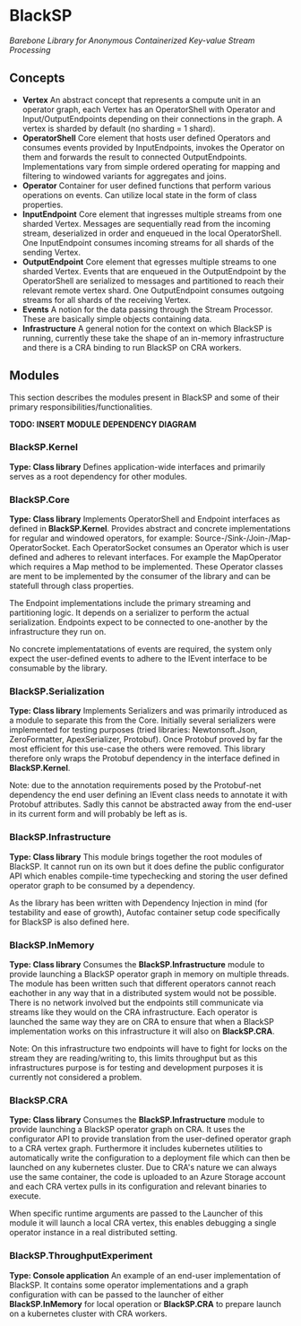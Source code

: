 # BlackSP
*Barebone Library for Anonymous Containerized Key-value Stream Processing*

## Concepts
- **Vertex**
An abstract concept that represents a compute unit in an operator graph, each Vertex has an OperatorShell with Operator and Input/OutputEndpoints depending on their connections in the graph. A vertex is sharded by default (no sharding = 1 shard).
- **OperatorShell**
Core element that hosts user defined Operators and consumes events provided by InputEndpoints, invokes the Operator on them and forwards the result to connected OutputEndpoints. Implementations vary from simple ordered operating for mapping and filtering to windowed variants for aggregates and joins.
- **Operator**
Container for user defined functions that perform various operations on events. Can utilize local state in the form of class properties.
- **InputEndpoint**
Core element that ingresses multiple streams from one sharded Vertex. Messages are sequentially read from the incoming stream, deserialized in order and enqueued in the local OperatorShell. One InputEndpoint consumes incoming streams for all shards of the sending Vertex.
- **OutputEndpoint**
Core element that egresses multiple streams to one sharded Vertex. Events that are enqueued in the OutputEndpoint by the OperatorShell are serialized to messages and partitioned to reach their relevant remote vertex shard. One OutputEndpoint consumes outgoing streams for all shards of the receiving Vertex.
- **Events**
A notion for the data passing through the Stream Processor. These are basically simple objects containing data.
- **Infrastructure**
A general notion for the context on which BlackSP is running, currently these take the shape of an in-memory infrastructure and there is a CRA binding to run BlackSP on CRA workers.

## Modules
This section describes the modules present in BlackSP and some of their primary responsibilities/functionalities.

**TODO: INSERT MODULE DEPENDENCY DIAGRAM**

### BlackSP.Kernel
**Type: Class library**
Defines application-wide interfaces and primarily serves as a root dependency for other modules.

### BlackSP.Core
**Type: Class library**
Implements OperatorShell and Endpoint interfaces as defined in **BlackSP.Kernel**. Provides abstract and concrete implementations for regular and windowed operators, for example: Source-/Sink-/Join-/Map-OperatorSocket. Each OperatorSocket consumes an Operator which is user defined and adheres to relevant interfaces. For example the MapOperator which requires a Map method to be implemented. These Operator classes are ment to be implemented by the consumer of the library and can be statefull through class properties.

The Endpoint implementations include the primary streaming and partitioning logic. It depends on a serializer to perform the actual serialization. Endpoints expect to be connected to one-another by the infrastructure they run on.

No concrete implementatations of events are required, the system only expect the user-defined events to adhere to the IEvent interface to be consumable by the library.

### BlackSP.Serialization
**Type: Class library**
Implements Serializers and was primarily introduced as a module to separate this from the Core. Initially several serializers were implemented for testing purposes (tried libraries: Newtonsoft.Json, ZeroFormatter, ApexSerializer, Protobuf). Once Protobuf proved by far the most efficient for this use-case the others were removed. This library therefore only wraps the Protobuf dependency in the interface defined in **BlackSP.Kernel**.

Note: due to the annotation requirements posed by the Protobuf-net dependency the end user defining an IEvent class needs to annotate it with Protobuf attributes. Sadly this cannot be abstracted away from the end-user in its current form and will probably be left as is.

### BlackSP.Infrastructure
**Type: Class library**
This module brings together the root modules of BlackSP. It cannot run on its own but it does define the public configurator API which enables compile-time typechecking and storing the user defined operator graph to be consumed by a dependency.

As the library has been written with Dependency Injection in mind (for testability and ease of growth), Autofac container setup code specifically for BlackSP is also defined here.

### BlackSP.InMemory
**Type: Class library**
Consumes the **BlackSP.Infrastructure** module to provide launching a BlackSP operator graph in memory on multiple threads. The module has been written such that different operators cannot reach eachother in any way that in a distributed system would not be possible. There is no network involved but the endpoints still communicate via streams like they would on the CRA infrastructure. Each operator is launched the same way they are on CRA to ensure that when a BlackSP implementation works on this infrastructure it will also on **BlackSP.CRA**.

Note: On this infrastructure two endpoints will have to fight for locks on the stream they are reading/writing to, this limits throughput but as this infrastructures purpose is for testing and development purposes it is currently not considered a problem.

### BlackSP.CRA
**Type: Class library**
Consumes the **BlackSP.Infrastructure** module to provide launching a BlackSP operator graph on CRA. It uses the configurator API to provide translation from the user-defined operator graph to a CRA vertex graph. Furthermore it includes kubernetes utilities to automatically write the configuration to a deployment file which can then be launched on any kubernetes cluster. Due to CRA's nature we can always use the same container, the code is uploaded to an Azure Storage account and each CRA vertex pulls in its configuration and relevant binaries to execute.

When specific runtime arguments are passed to the Launcher of this module it will launch a local CRA vertex, this enables debugging a single operator instance in a real distributed setting.

### BlackSP.ThroughputExperiment
**Type: Console application**
An example of an end-user implementation of BlackSP. It contains some operator implementations and a graph configuration with can be passed to the launcher of either  **BlackSP.InMemory** for local operation or **BlackSP.CRA** to prepare launch on a kubernetes cluster with CRA workers.

